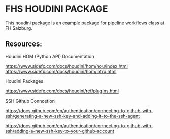 # FHS HOUDINI PACKAGE
This houdini package is an example package for pipeline
workflows class at FH Salzburg.

## Resources:
Houdini HOM (Python API) Documentation

https://www.sidefx.com/docs/houdini/hom/hou/index.html
https://www.sidefx.com/docs/houdini/hom/intro.html

Houdini Packages

https://www.sidefx.com/docs/houdini/ref/plugins.html

SSH Github Conncetion 

https://docs.github.com/en/authentication/connecting-to-github-with-ssh/generating-a-new-ssh-key-and-adding-it-to-the-ssh-agent

https://docs.github.com/en/authentication/connecting-to-github-with-ssh/adding-a-new-ssh-key-to-your-github-account

